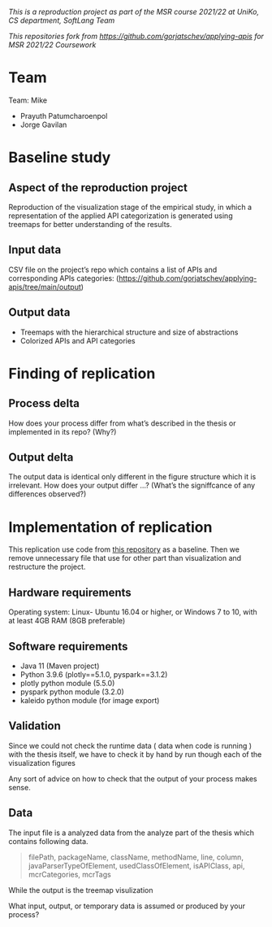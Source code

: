 *This is a reproduction project as part of the MSR course 2021/22 at UniKo, CS department, SoftLang Team*

*This repositories fork from https://github.com/gorjatschev/applying-apis for MSR 2021/22 Coursework*

# Team
Team: Mike
* Prayuth Patumcharoenpol
* Jorge Gavilan

# Baseline study

## Aspect of the reproduction project
Reproduction of the visualization stage of the empirical study,  in which a representation of the applied API categorization is generated using treemaps for better understanding of the results.

## Input data
CSV file on the project’s repo which contains a list of APIs and corresponding APIs categories: (https://github.com/gorjatschev/applying-apis/tree/main/output)


## Output data
* Treemaps with the hierarchical structure and size of abstractions
* Colorized APIs and API categories

# Finding of replication

## Process delta
How does your process differ from what’s described in the thesis or implemented in its repo? (Why?)

## Output delta

The output data is identical only different in the figure structure which it is irrelevant.
How does your output differ …? (What’s the signiffcance of any differences observed?)

# Implementation of replication

This replication use code from [this repository](https://github.com/gorjatschev/applying-apis) as a baseline. Then we remove unnecessary file that use for other part than visualization and restructure the project.

## Hardware requirements
Operating system: Linux- Ubuntu 16.04 or higher, or Windows 7 to 10, with at least 4GB RAM (8GB preferable)

## Software requirements
* Java 11 (Maven project)
* Python 3.9.6 (plotly==5.1.0, pyspark==3.1.2)
* plotly python module (5.5.0)
* pyspark python module (3.2.0)
* kaleido python module (for image export)

## Validation
Since we could not check the runtime data ( data when code is running ) with the thesis itself, we have to check it by hand by run though each of the visualization figures

Any sort of advice on how to check that the output of your process makes sense.

## Data
The input file is a analyzed data from the analyze part of the thesis which contains following data.
 > filePath, packageName, className, methodName, line, column, javaParserTypeOfElement, usedClassOfElement, isAPIClass, api, mcrCategories, mcrTags
 
While the output is the treemap visulization 

What input, output, or temporary data is assumed or produced by your process?



